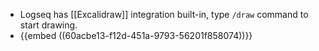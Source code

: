 - Logseq has [[Excalidraw]] integration built-in, type `/draw` command to start drawing.
- {{embed ((60acbe13-f12d-451a-9793-56201f858074))}}